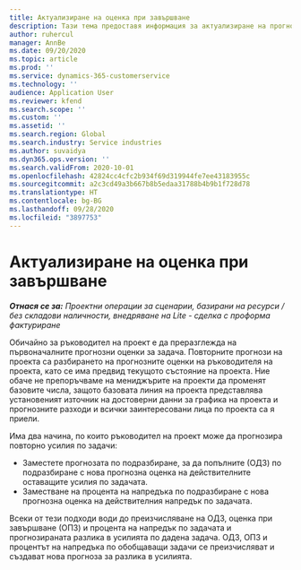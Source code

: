 ```yaml
---
title: Актуализиране на оценка при завършване
description: Тази тема предоставя информация за актуализиране на прогнозата за усилията върху даден проект.
author: ruhercul
manager: AnnBe
ms.date: 09/20/2020
ms.topic: article
ms.prod: ''
ms.service: dynamics-365-customerservice
ms.technology: ''
audience: Application User
ms.reviewer: kfend
ms.search.scope: ''
ms.custom: ''
ms.assetid: ''
ms.search.region: Global
ms.search.industry: Service industries
ms.author: suvaidya
ms.dyn365.ops.version: ''
ms.search.validFrom: 2020-10-01
ms.openlocfilehash: 42824cc4cfc2b934f69d319944fe7ee43183955c
ms.sourcegitcommit: a2c3cd49a3b667b8b5edaa31788b4b9b1f728d78
ms.translationtype: HT
ms.contentlocale: bg-BG
ms.lasthandoff: 09/28/2020
ms.locfileid: "3897753"
---
```

# <a name="update-estimate-at-completion"></a>Актуализиране на оценка при завършване

_**Отнася се за:** Проектни операции за сценарии, базирани на ресурси / без складови наличности, внедряване на Lite - сделка с проформа фактуриране_

Обичайно за ръководител на проект е да преразглежда на първоначалните прогнозни оценки за задача. Повторните прогнози на проекта са разбирането на прогнозните оценки на ръководителя на проекта, като се има предвид текущото състояние на проекта. Ние обаче не препоръчваме на мениджърите на проекти да променят базовите числа, защото базовата линия на проекта представлява установеният източник на достоверни данни за графика на проекта и прогнозните разходи и всички заинтересовани лица по проекта са я приели.

Има два начина, по които ръководител на проект може да прогнозира повторно усилия по задачи:

- Заместете прогнозата по подразбиране, за да попълните (ОДЗ) по подразбиране с нова прогнозна оценка на действителните оставащите усилия по задачата. 
- Заместване на процента на напредъка по подразбиране с нова прогнозна оценка на действителния напредък по задачата.

Всеки от тези подходи води до преизчисляване на ОДЗ, оценка при завършване (ОПЗ) и процента на напредък по задачата и прогнозираната разлика в усилията по дадена задача. ОДЗ, ОПЗ и процентът на напредъка по обобщаващи задачи се преизчисляват и създават нова прогноза за разлика в усилията.
